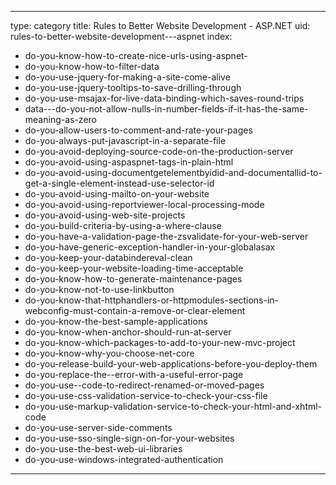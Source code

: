 
---
type: category
title: Rules to Better Website Development - ASP.NET
uid: rules-to-better-website-development---aspnet
index:
 - do-you-know-how-to-create-nice-urls-using-aspnet-
 - do-you-know-how-to-filter-data
 - do-you-use-jquery-for-making-a-site-come-alive
 - do-you-use-jquery-tooltips-to-save-drilling-through
 - do-you-use-msajax-for-live-data-binding-which-saves-round-trips
 - data---do-you-not-allow-nulls-in-number-fields-if-it-has-the-same-meaning-as-zero
 - do-you-allow-users-to-comment-and-rate-your-pages
 - do-you-always-put-javascript-in-a-separate-file
 - do-you-avoid-deploying-source-code-on-the-production-server
 - do-you-avoid-using-aspaspnet-tags-in-plain-html
 - do-you-avoid-using-documentgetelementbyidid-and-documentallid-to-get-a-single-element-instead-use-selector-id
 - do-you-avoid-using-mailto-on-your-website
 - do-you-avoid-using-reportviewer-local-processing-mode
 - do-you-avoid-using-web-site-projects
 - do-you-build-criteria-by-using-a-where-clause
 - do-you-have-a-validation-page-the-zsvalidate-for-your-web-server
 - do-you-have-generic-exception-handler-in-your-globalasax
 - do-you-keep-your-databindereval-clean
 - do-you-keep-your-website-loading-time-acceptable
 - do-you-know-how-to-generate-maintenance-pages
 - do-you-know-not-to-use-linkbutton
 - do-you-know-that-httphandlers-or-httpmodules-sections-in-webconfig-must-contain-a-remove-or-clear-element
 - do-you-know-the-best-sample-applications
 - do-you-know-when-anchor-should-run-at-server
 - do-you-know-which-packages-to-add-to-your-new-mvc-project
 - do-you-know-why-you-choose-net-core
 - do-you-release-build-your-web-applications-before-you-deploy-them
 - do-you-replace-the--error-with-a-useful-error-page
 - do-you-use--code-to-redirect-renamed-or-moved-pages
 - do-you-use-css-validation-service-to-check-your-css-file
 - do-you-use-markup-validation-service-to-check-your-html-and-xhtml-code
 - do-you-use-server-side-comments
 - do-you-use-sso-single-sign-on-for-your-websites
 - do-you-use-the-best-web-ui-libraries
 - do-you-use-windows-integrated-authentication
---



